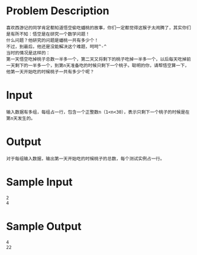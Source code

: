 # Problem Description
	喜欢西游记的同学肯定都知道悟空偷吃蟠桃的故事，你们一定都觉得这猴子太闹腾了，其实你们是有所不知：悟空是在研究一个数学问题！
	什么问题？他研究的问题是蟠桃一共有多少个！
	不过，到最后，他还是没能解决这个难题，呵呵^-^
	当时的情况是这样的：
	第一天悟空吃掉桃子总数一半多一个，第二天又将剩下的桃子吃掉一半多一个，以后每天吃掉前一天剩下的一半多一个，到第n天准备吃的时候只剩下一个桃子。聪明的你，请帮悟空算一下，他第一天开始吃的时候桃子一共有多少个呢？
	 

# Input
	输入数据有多组，每组占一行，包含一个正整数n（1<n<30），表示只剩下一个桃子的时候是在第n天发生的。
 

# Output
	对于每组输入数据，输出第一天开始吃的时候桃子的总数，每个测试实例占一行。
 

# Sample Input
	2
	4
 

# Sample Output
	4
	22